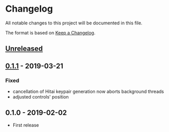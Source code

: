 # Changelog
All notable changes to this project will be documented in this file.

The format is based on [Keep a Changelog](https://keepachangelog.com/en/1.0.0/).

## [Unreleased]

## [0.1.1] - 2019-03-21
### Fixed
- cancellation of Hitai keypair generation now aborts background threads
- adjusted controls' position

## 0.1.0 - 2019-02-02
- First release

[Unreleased]: https://github.com/sorashi/hitai/compare/v0.1.1...HEAD
[0.1.1]: https://github.com/sorashi/hitai/compare/v0.1.0...v0.1.1
